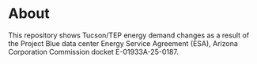 # About
This repository shows Tucson/TEP energy demand changes as a result of the Project Blue data center Energy Service Agreement (ESA), Arizona Corporation Commission docket E-01933A-25-0187.